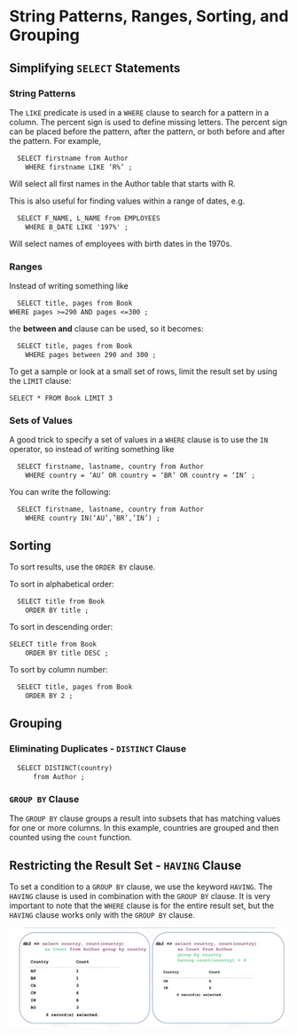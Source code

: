 # String Patterns, Ranges, Sorting, and Grouping

## Simplifying `SELECT` Statements

### String Patterns
The `LIKE` predicate is used in a `WHERE` clause to search for a pattern in a column. The percent sign is used to define missing letters. The percent sign can be placed before the pattern, after the pattern, or both before and after the pattern. For example,
      
      SELECT firstname from Author
        WHERE firstname LIKE ‘R%’ ;
        
Will select all first names in the Author table that starts with R.

This is also useful for finding values within a range of dates, e.g. 

      SELECT F_NAME, L_NAME from EMPLOYEES
        WHERE B_DATE LIKE '197%' ;
	
Will select names of employees with birth dates in the 1970s.

### Ranges
Instead of writing something like
	
      SELECT title, pages from Book
	WHERE pages >=290 AND pages <=300 ;
        
the **between and** clause can be used, so it becomes:

      SELECT title, pages from Book
        WHERE pages between 290 and 300 ;
	
To get a sample or look at a small set of rows, limit the result set by using the `LIMIT` clause:

	SELECT * FROM Book LIMIT 3

### Sets of Values
A good trick to specify a set of values in a `WHERE` clause is to use the `IN` operator, so instead of writing something like 

      SELECT firstname, lastname, country from Author
        WHERE country = ‘AU’ OR country = ‘BR’ OR country = ‘IN’ ;
        
You can write the following:

      SELECT firstname, lastname, country from Author
        WHERE country IN(‘AU’,’BR’,’IN’) ;

## Sorting 
To sort results, use the `ORDER BY` clause. 

To sort in alphabetical order:

      SELECT title from Book
        ORDER BY title ;
        
To sort in descending order:

    SELECT title from Book
        ORDER BY title DESC ;
        
To sort by column number:

      SELECT title, pages from Book
        ORDER BY 2 ;


## Grouping
### Eliminating Duplicates - `DISTINCT` Clause

      SELECT DISTINCT(country)
          from Author ;

### `GROUP BY` Clause
The `GROUP BY` clause groups a result into subsets that has matching values for one or more columns. In this example, countries are grouped and then counted using the `count` function. 

## Restricting the Result Set - `HAVING` Clause
To set a condition to a `GROUP BY` clause, we use the keyword `HAVING`. The `HAVING` clause is used in combination with the `GROUP BY` clause. 
It is very important to note that the `WHERE` clause is for the entire result set, but the `HAVING` clause works only with the `GROUP BY` clause. 

<p align="center">
  <img src="../Images/HAVING.png" width="600">
</p>
